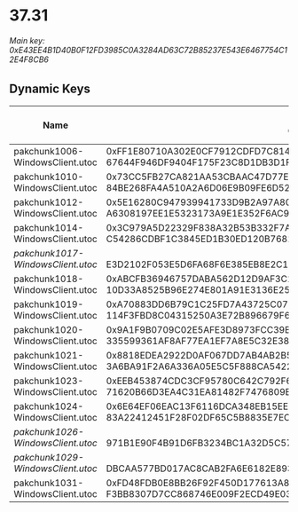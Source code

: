 # 37.31

###### *Main key: 0xE43EE4B1D40B0F12FD3985C0A3284AD63C72B85237E543E6467754C12E4F8CB6*

## Dynamic Keys

| Name                              | Key</br>GUID                                                                                            | High Res Textures |
|-----------------------------------|---------------------------------------------------------------------------------------------------------|-------------------|
| pakchunk1006-WindowsClient.utoc   | 0xFF1E80710A302E0CF7912CDFD7C8147DF2219E3DF89F5F6A89E6B4C351392417</br>67644F946DF9404F175F23C8D1DB3D1F | ✔️                |
| pakchunk1010-WindowsClient.utoc   | 0x73CC5FB27CA821AA53CBAAC47D77E9383FAACE0BE1472323C2DCC371D243FE46</br>84BE268FA4A510A2A6D06E9B09FE6D52 | ❌                 |
| pakchunk1012-WindowsClient.utoc   | 0x5E16280C947939941733D9B2A97A80F325D8C26DE1DE4887BA4F06082672D8E4</br>A6308197EE1E5323173A9E1E352F6AC9 | ❌                 |
| pakchunk1014-WindowsClient.utoc   | 0x3C979A5D22329F838A32B53B332F7A6E52AC1BBEA163F8092805ADA449CA80B8</br>C54286CDBF1C3845ED1B30ED120B7681 | ✔️                |
| *pakchunk1017-WindowsClient.utoc* | </br>E3D2102F053E5D6FA68F6E385EB8E2C1                                                                   | ❌                 |
| pakchunk1018-WindowsClient.utoc   | 0xABCFB36946757DABA562D12D9AF3C1A90F54CA7EE99F35F398C7FD1BC6B78C17</br>10D33A8525B96E274E801A91E3136E25 | ❌                 |
| pakchunk1019-WindowsClient.utoc   | 0xA70883DD6B79C1C25FD7A43725C078691ECC6EAF36A3A4E72B6EC18B349AC5B9</br>114F3FBD8C04315250A3E72B896679F6 | ❌                 |
| pakchunk1020-WindowsClient.utoc   | 0x9A1F9B0709C02E5AFE3D8973FCC39B0981CF90B1276AF54EB2C737F0BCE07FCE</br>335599361AF8AF77EA1EF7A8E5C32E38 | ❌                 |
| pakchunk1021-WindowsClient.utoc   | 0x8818EDEA2922D0AF067DD7AB4AB2B5968760BE7A2668140BF4055782E66511D4</br>3A6BA91F2A6A336A05E5C5F888CA5422 | ❌                 |
| pakchunk1023-WindowsClient.utoc   | 0xEEB453874CDC3CF95780C642C792F6537C86DC0D6D7DE05FBBC74D1E237F2A44</br>71620B66D3EA4C31EA81482F7476809B | ✔️                |
| pakchunk1024-WindowsClient.utoc   | 0x6E64EF06EAC13F6116DCA348EB15EEFE7939E3C4B14B665E15C00F2AD6DE640F</br>83A22412451F28F02DF65C5B8835E7EC | ❌                 |
| *pakchunk1026-WindowsClient.utoc* | </br>971B1E90F4B91D6FB3234BC1A32D5C57                                                                   | ❌                 |
| *pakchunk1029-WindowsClient.utoc* | </br>DBCAA577BD017AC8CAB2FA6E6182E893                                                                   | ✔️                |
| pakchunk1031-WindowsClient.utoc   | 0xFD48FDB0E8BB26F92F450D177613A84032A88A49D81E22AF9E8FC16DFB8B01CC</br>F3BB8307D7CC868746E009F2ECD49E03 | ✔️                |
